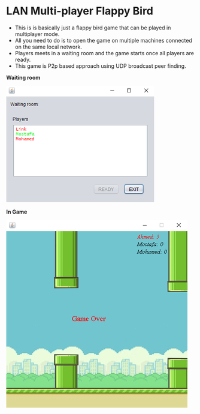 # LAN Multi-player Flappy Bird
- This is is basically just a flappy bird game that can be played in multiplayer mode.
- All you need to do is to open the game on multiple machines connected on the same local network.
- Players meets in a waiting room and the game starts once all players are ready.
- This game is P2p based approach using UDP broadcast peer finding.

**Waiting room**

![](Waiting%20room.PNG)

**In Game**

![](ingame.PNG)
